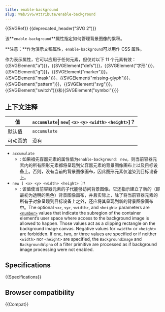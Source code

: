 ```yaml
---
title: enable-background
slug: Web/SVG/Attribute/enable-background
---
```

{{SVGRef}} {{deprecated_header("SVG 2")}}

该**`enable-background`**属性指定如何管理背景图像的累积。

**注意：**作为演示文稿属性，`enable-background`可以用作 CSS 属性。

作为表示属性，它可以应用于任何元素，但仅对以下 11 个元素有效：{{SVGElement("a")}}，{{SVGElement("defs")}}，{{SVGElement("字形")}}，{{SVGElement("g")}}，{{SVGElement("marker")}}，{{SVGElement("mask")}}，{{SVGElement("missing-glyph")}}，{{SVGElement("pattern")}}，{{SVGElement("svg")}}，{{SVGElement("switch")}}和{{SVGElement("symbol")}}}

## 上下文注释

| 值       | `accumulate`\| `new`[ `<x>` `<y>` `<width>` `<height>`]？ |
| -------- | --------------------------------------------------------- |
| 默认值   | `accumulate`                                              |
| 可动画的 | 没有                                                      |

- `accumulate`
  - : 如果祖先容器元素的属性值为`enable-background: new`，则当前容器元素内的所有图形元素都将呈现到父容器元素的背景图像画布上以及目标设备上。否则，没有当前的背景图像画布，因此图形元素仅渲染到目标设备上。
- `new [ <x> <y> <width> <height> ]?`
  - : 该值使当前容器元素的子代能够访问背景图像。它还指示建立了新的（即最初为透明的黑色）背景图像画布，并且实际上，除了将当前容器元素的所有子对象呈现到目标设备上之外，还应将其呈现到新的背景图像画布中。The optional `<x>`, `<y>`, `<width>`, and `<height>` parameters are [`<number>`](/zh-CN/docs/Web/SVG/Content_type#Number) values that indicate the subregion of the container elementʼs user space where access to the background image is allowed to happen. Those values act as a clipping rectangle on the background image canvas.
    Negative values for `<width>` or `<height>` are forbidden. If one, two, or three values are specified or if neither `<width>` nor `<height>` are specified, the `BackgroundImage` and `BackgroundAlpha` of a filter primitive are processed as if background image processing were not enabled.

## Specifications

{{Specifications}}

## Browser compatibility

{{Compat}}
